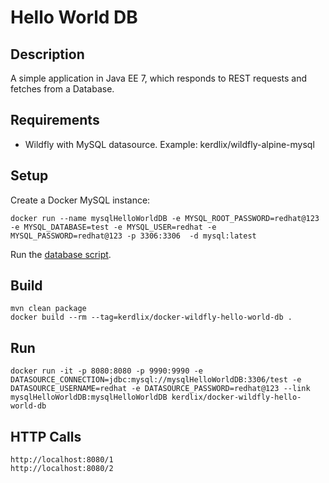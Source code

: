 # Hello World DB

## Description
A simple application in Java EE 7, which responds to REST requests and fetches from a Database.

## Requirements
* Wildfly with MySQL datasource. Example: kerdlix/wildfly-alpine-mysql

## Setup
Create a Docker MySQL instance:
```
docker run --name mysqlHelloWorldDB -e MYSQL_ROOT_PASSWORD=redhat@123 -e MYSQL_DATABASE=test -e MYSQL_USER=redhat -e MYSQL_PASSWORD=redhat@123 -p 3306:3306  -d mysql:latest
```
Run the [database script](./database/init.sql).


## Build
```
mvn clean package
docker build --rm --tag=kerdlix/docker-wildfly-hello-world-db .
```

## Run
```
docker run -it -p 8080:8080 -p 9990:9990 -e DATASOURCE_CONNECTION=jdbc:mysql://mysqlHelloWorldDB:3306/test -e DATASOURCE_USERNAME=redhat -e DATASOURCE_PASSWORD=redhat@123 --link mysqlHelloWorldDB:mysqlHelloWorldDB kerdlix/docker-wildfly-hello-world-db
```

## HTTP Calls
```
http://localhost:8080/1
http://localhost:8080/2
```
